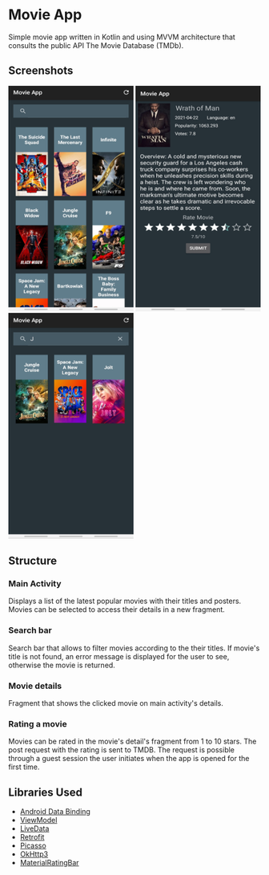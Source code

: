 # Movie App
Simple movie app written in Kotlin and using MVVM architecture that consults the public API The Movie Database (TMDb).

## Screenshots
<p float="left">
<img src="https://github.com/micaelagimenez/KotlinMovieApp/blob/main/screenshots/RecyclerView.jpg" width="250" height="450">
<img src="https://github.com/micaelagimenez/KotlinMovieApp/blob/main/screenshots/Detail.jpg" width="250" height="450">
<img src="https://github.com/micaelagimenez/KotlinMovieApp/blob/main/screenshots/Search.jpg" width="250" height="450">
</p>

## Structure
### Main Activity
Displays a list of the latest popular movies with their titles and posters. Movies can be selected to access their details in a new fragment.
### Search bar
Search bar that allows to filter movies according to the their titles. If movie's title is not found, an error message is displayed for the user to see, otherwise the movie is returned.
### Movie details
Fragment that shows the clicked movie on main activity's details.
### Rating a movie
Movies can be rated in the movie's detail's fragment from 1 to 10 stars. The post request with the rating is sent to TMDB. The request is possible through a guest session the user initiates when the app is opened for the first time.

 ## Libraries Used
 <ul>
 <li> <a href="https://developer.android.com/topic/libraries/data-binding/">Android Data Binding</a> </li>
 <li> <a href="https://developer.android.com/topic/libraries/architecture/viewmodel">ViewModel</a> </li>
 <li> <a href="https://developer.android.com/topic/libraries/architecture/livedata">LiveData</a> </li>
 <li> <a href="http://square.github.io/retrofit/">Retrofit</a> </li>
 <li> <a href="http://square.github.io/picasso/">Picasso</a> </li>
 <li> <a href="http://square.github.io/okhttp/">OkHttp3</a> </li>
 <li> <a href="https://github.com/zhanghai/MaterialRatingBar">MaterialRatingBar</a> </li>
 </ul>
